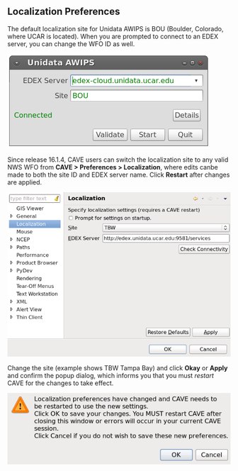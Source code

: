 
## Localization Preferences

The default localization site for Unidata AWIPS is BOU (Boulder, Colorado, where UCAR is located).  When you are prompted to connect to an EDEX server, you can change the WFO ID as well. 

![](../images/connect.png)

Since release 16.1.4, CAVE users can switch the localization site to any valid NWS WFO from **CAVE > Preferences > Localization**, where edits canbe made to both the site ID and EDEX server name. Click **Restart** after changes are applied. 

![](../images/cave-localization-3.png)

Change the site (example shows TBW Tampa Bay) and click **Okay** or **Apply** and confirm the popup dialog, which informs you that you must *restart* CAVE for the changes to take effect.  

![](../images/cave-localization-4.png)
